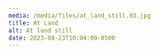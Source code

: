 ```yaml
---
media: /media/files/at_land_still.03.jpg
title: At Land
alt: At land still
date: 2023-08-23T10:04:00-0500
---
```

